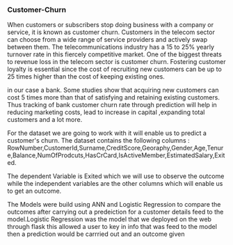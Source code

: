 ### Customer-Churn
When customers or subscribers stop doing business with a company or service, it is known as customer churn. Customers in the telecom sector can choose from a wide range of service providers and actively swap between them. The telecommunications industry has a 15 to 25% yearly turnover rate in this fiercely competitive market. One of the biggest threats to revenue loss in the telecom sector is customer churn. Fostering customer loyalty is essential since the cost of recruiting new customers can be up to 25 times higher than the cost of keeping existing ones.

in our case a bank. Some studies show that acquiring new customers can cost 5 times more than that of satisfying and retaining existing customers. Thus tracking of bank customer churn rate through prediction will help in reducing marketing costs, lead to increase in capital ,expanding total customers and a lot more.

For the dataset  we are going to work with it will enable us to predict a customer's churn.
The  dataset contains the following columns : RowNumber,CustomerId,Surname,CreditScore,Georaphy,Gender,Age,Tenure,Balance,NumOfProdcuts,HasCrCard,IsActiveMember,EstimatedSalary,Exited.

The dependent Variable is Exited which we will use to observe the outcome while the independent variables are the other columns which will enable us to get an outcome.

The Models were build using ANN and Logistic Regression to compare the outcomes after carrying out a predeiction for a customer details feed to the model.Logistic Regression was the model that we deployed on the web through flask this allowed a user to key in info that was feed to the model then a prediction would be carrried out and an outcome given
